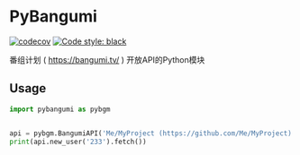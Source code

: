 # PyBangumi

[![codecov](https://codecov.io/gh/DaydreamCafe/PyBangumi/branch/Dev/graph/badge.svg?token=R69F2D4K2I)](https://codecov.io/gh/DaydreamCafe/PyBangumi)
[![Code style: black](https://img.shields.io/badge/code%20style-black-000000.svg)](https://github.com/psf/black)

番组计划 ( https://bangumi.tv/ ) 开放API的Python模块

## Usage

```python
import pybangumi as pybgm


api = pybgm.BangumiAPI('Me/MyProject (https://github.com/Me/MyProject)')
print(api.new_user('233').fetch())
```